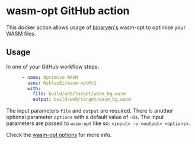 # wasm-opt GitHub action

This docker action allows usage of [binaryen's](https://github.com/WebAssembly/binaryen) wasm-opt to optimise your WASM files.

## Usage

In one of your GitHub workflow steps:
```yaml
      - name: Optimize WASM
        uses: NiklasEi/wasm-opt@v1
        with:
          file: build/web/target/wasm_bg.wasm
          output: build/web/target/wasm_bg.wasm
```

The input parameters `file` and `output` are required. There is another optional parameter `options` with a default value of `-Os`. The input parameters are passed to `wasm-opt` like so: `<input> -o <output> <options>`. 

Check the [wasm-opt options](https://github.com/WebAssembly/binaryen/blob/main/src/tools/optimization-options.h) for more info.
